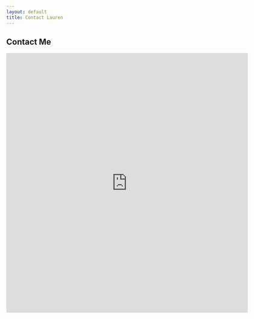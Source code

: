 ```yaml
---
layout: default
title: Contact Lauren
---
```


<div id="contact">
  <h2 class="pageTitle">Contact Me</h2>
  <div class="contactContent">
    <p><iframe src="https://docs.google.com/forms/d/e/1FAIpQLSeFtDLSPGqODJ8L2bp_4_q7uU_vKCvyBXebZ0LSMM4wYav0cA/viewform?embedded=true" width="640" height="689" frameborder="0" marginheight="0" marginwidth="0">Loading…</iframe></p>
  </div>
</div>

